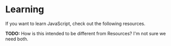 # Learning

If you want to learn JavaScript, check out the following resources.

**TODO:** How is this intended to be different from Resources? I'm not sure we need both.
